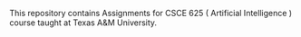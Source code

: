 This repository contains Assignments for CSCE 625 ( Artificial Intelligence ) course taught at Texas A&M University. 
